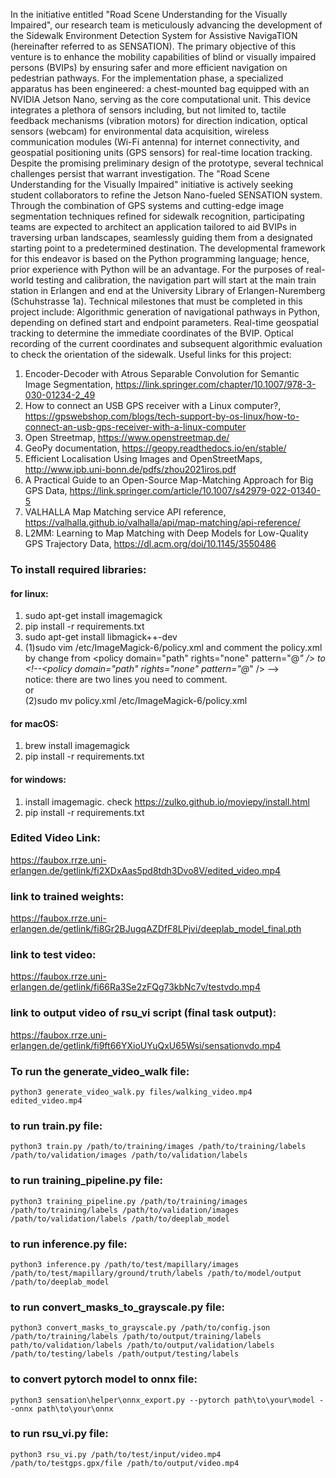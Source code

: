 In the initiative entitled "Road Scene Understanding for the Visually Impaired", our research team is meticulously advancing the development of the Sidewalk Environment Detection System for Assistive NavigaTION (hereinafter referred to as SENSATION). The primary objective of this venture is to enhance the mobility capabilities of blind or visually impaired persons (BVIPs) by ensuring safer and more efficient navigation on pedestrian pathways.
For the implementation phase, a specialized apparatus has been engineered: a chest-mounted bag equipped with an NVIDIA Jetson Nano, serving as the core computational unit. This device integrates a plethora of sensors including, but not limited to, tactile feedback mechanisms (vibration motors) for direction indication, optical sensors (webcam) for environmental data acquisition, wireless communication modules (Wi-Fi antenna) for internet connectivity, and geospatial positioning units (GPS sensors) for real-time location tracking.
Despite the promising preliminary design of the prototype, several technical challenges persist that warrant investigation.
The "Road Scene Understanding for the Visually Impaired" initiative is actively seeking student collaborators to refine the Jetson Nano-fueled SENSATION system. Through the combination of GPS systems and cutting-edge image segmentation techniques refined for sidewalk recognition, participating teams are expected to architect an application tailored to aid BVIPs in traversing urban landscapes, seamlessly guiding them from a designated starting point to a predetermined destination.
The developmental framework for this endeavor is based on the Python programming language; hence, prior experience with Python will be an advantage.
For the purposes of real-world testing and calibration, the navigation part will start at the main train station in Erlangen and end at the University Library of Erlangen-Nuremberg (Schuhstrasse 1a).
Technical milestones that must be completed in this project include:
Algorithmic generation of navigational pathways in Python, depending on defined start and endpoint parameters.
Real-time geospatial tracking to determine the immediate coordinates of the BVIP.
Optical recording of the current coordinates and subsequent algorithmic evaluation to check the orientation of the sidewalk.
Useful links for this project:
1. Encoder-Decoder with Atrous Separable Convolution for Semantic Image Segmentation, https://link.springer.com/chapter/10.1007/978-3-030-01234-2_49
2. How to connect an USB GPS receiver with a Linux computer?, https://gpswebshop.com/blogs/tech-support-by-os-linux/how-to-connect-an-usb-gps-receiver-with-a-linux-computer
3. Open Streetmap, https://www.openstreetmap.de/
4. GeoPy documentation, https://geopy.readthedocs.io/en/stable/
5. Efficient Localisation Using Images and OpenStreetMaps, http://www.ipb.uni-bonn.de/pdfs/zhou2021iros.pdf
6. A Practical Guide to an Open-Source Map-Matching Approach for Big GPS Data, https://link.springer.com/article/10.1007/s42979-022-01340-5
7. VALHALLA Map Matching service API reference, https://valhalla.github.io/valhalla/api/map-matching/api-reference/
8. L2MM: Learning to Map Matching with Deep Models for Low-Quality GPS Trajectory Data, https://dl.acm.org/doi/10.1145/3550486

### To install required libraries:
#### for linux:
1. sudo apt-get install imagemagick
2. pip install -r requirements.txt
3. sudo apt-get install libmagick++-dev
4. (1)sudo vim /etc/ImageMagick-6/policy.xml  and  comment the policy.xml by change from \<policy domain="path" rights="none" pattern="@*" /> to \<!--\<policy domain="path" rights="none" pattern="@*" /> -->  
    notice: there are two lines you need to comment.  
   or  
   (2)sudo mv policy.xml /etc/ImageMagick-6/policy.xml

#### for macOS:
1. brew install imagemagick
2. pip install -r requirements.txt


#### for windows:
1. install imagemagic. check <https://zulko.github.io/moviepy/install.html>
2. pip install -r requirements.txt

### Edited Video Link:
https://faubox.rrze.uni-erlangen.de/getlink/fi2XDxAas5pd8tdh3Dvo8V/edited_video.mp4

### link to trained weights:
https://faubox.rrze.uni-erlangen.de/getlink/fi8Gr2BJugqAZDfF8LPjvi/deeplab_model_final.pth

### link to test video:
https://faubox.rrze.uni-erlangen.de/getlink/fi66Ra3Se2zFQg73kbNc7v/testvdo.mp4

### link to output video of rsu_vi script (final task output):
https://faubox.rrze.uni-erlangen.de/getlink/fi9ft66YXioUYuQxU65Wsi/sensationvdo.mp4

### To run the generate_video_walk file:
```
python3 generate_video_walk.py files/walking_video.mp4 edited_video.mp4

```

### to run train.py file:
```
python3 train.py /path/to/training/images /path/to/training/labels /path/to/validation/images /path/to/validation/labels

```
### to run training_pipeline.py file:
```
python3 training_pipeline.py /path/to/training/images /path/to/training/labels /path/to/validation/images /path/to/validation/labels /path/to/deeplab_model

```

### to run inference.py file:
```
python3 inference.py /path/to/test/mapillary/images /path/to/test/mapillary/ground/truth/labels /path/to/model/output /path/to/deeplab_model

```
### to run convert_masks_to_grayscale.py file:
```
python3 convert_masks_to_grayscale.py /path/to/config.json /path/to/training/labels /path/to/output/training/labels path/to/validation/labels /path/to/output/validation/labels /path/to/testing/labels /path/output/testing/labels

```
### to convert pytorch model to onnx file:
```
python3 sensation\helper\onnx_export.py --pytorch path\to\your\model --onnx path\to\your\onnx

```
### to run rsu_vi.py file:
```
python3 rsu_vi.py /path/to/test/input/video.mp4 /path/to/testgps.gpx/file /path/to/output/video.mp4

```

